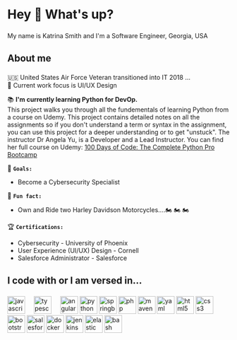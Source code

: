 <h1 align="left">Hey 👋 What's up?</h1>

###

<p align="left">My name is Katrina Smith and I'm a Software Engineer, Georgia, USA </p>

###

<h2 align="left">About me</h2>

###

<p align="left">🇺🇸 United States Air Force Veteran transitioned into IT 2018 ...<br>
🎨 Current work focus is UI/UX Design <br>

  📚 **I'm currently learning Python for DevOp.** <br>
  This project walks you through all the fundementals of learning Python from a course on Udemy.  This project contains detailed notes on all the assignments so if you don't understand a term or syntax in the assignment, 
  you can use this project for a deeper understanding or to get "unstuck".  The instructor Dr Angela Yu, is a Developer and a Lead Instructor. You can find her full course on Udemy: [100 Days of Code: The Complete Python Pro Bootcamp](https://www.udemy.com/course/100-days-of-code/learn/)

  🎯 **`Goals:`** <br>
  
- Become a Cybersecurity Specialist
  
 🎲 **`Fun fact:`** <br>

- Own and Ride two Harley Davidson Motorcycles....🏍️ 🏍️ 🏍️
  
🏆 **`Certifications:`**<br>
  
  - Cybersecurity - University of Phoenix
  - User Experience (UI/UX) Design - Cornell
  - Salesforce Administrator - Salesforce
    
</p>

###

<h2 align="left">I code with or I am versed in...</h2>

###

<div align="left">
  <img src="https://cdn.jsdelivr.net/gh/devicons/devicon/icons/javascript/javascript-original.svg" height="40" alt="javascript logo"  />
  <img width="12" />
  <img src="https://cdn.jsdelivr.net/gh/devicons/devicon/icons/typescript/typescript-original.svg" height="40" alt="typescript logo"  />
  <img width="12" />
  <img src="https://cdn.jsdelivr.net/gh/devicons/devicon/icons/angular/angular-original.svg" height="40" alt="angular logo" />
  <img src="https://cdn.jsdelivr.net/gh/devicons/devicon/icons/python/python-original.svg" height="40" alt="python logo" />
  <img src="https://cdn.jsdelivr.net/gh/devicons/devicon/icons/spring/spring-original.svg" height="40" alt="springboot logo" />
  <img src="https://cdn.jsdelivr.net/gh/devicons/devicon/icons/php/php-original.svg" height="40" alt="php logo" />
  <img src="https://cdn.jsdelivr.net/gh/devicons/devicon/icons/maven/maven-original.svg" height="40" alt="maven logo" />
  <img src="https://cdn.jsdelivr.net/gh/devicons/devicon/icons/yaml/yaml-original.svg" height="40" alt="yaml logo" />
  <img src="https://cdn.jsdelivr.net/gh/devicons/devicon/icons/html5/html5-original.svg" height="40" alt="html5 logo" />
  <img src="https://cdn.jsdelivr.net/gh/devicons/devicon/icons/css3/css3-original.svg" height="40" alt="css3 logo" />
  <img src="https://cdn.jsdelivr.net/gh/devicons/devicon/icons/bootstrap/bootstrap-original.svg" height="40" alt="bootstrap" />
  <img src="https://cdn.jsdelivr.net/gh/devicons/devicon/icons/salesforce/salesforce-original.svg" height="40" alt="salesforce logo" />
  <img src="https://cdn.jsdelivr.net/gh/devicons/devicon/icons/docker/docker-original.svg" height="40" alt="docker logo" />
  <img src="https://cdn.jsdelivr.net/gh/devicons/devicon/icons/jenkins/jenkins-original.svg" height="40" alt="jenkins logo" />
  <img src="https://cdn.jsdelivr.net/gh/devicons/devicon/icons/elasticsearch/elasticsearch-original.svg" height="40" alt="elastic search logo" />
  <img src="https://cdn.jsdelivr.net/gh/devicons/devicon/icons/bash/bash-original.svg" height="40" alt="bash logo" />
</div>

###
